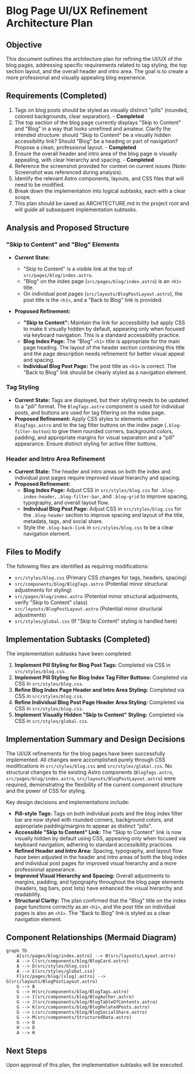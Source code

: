 # Blog Page UI/UX Refinement Architecture Plan

## Objective

This document outlines the architecture plan for refining the UI/UX of the blog pages, addressing specific requirements related to tag styling, the top section layout, and the overall header and intro area. The goal is to create a more professional and visually appealing blog experience.

## Requirements (Completed)

1.  Tags on blog posts should be styled as visually distinct "pills" (rounded, colored backgrounds, clear separation). - **Completed**
2.  The top section of the blog page currently displays "Skip to Content" and "Blog" in a way that looks unrefined and amateur. Clarify the intended structure: should "Skip to Content" be a visually hidden accessibility link? Should "Blog" be a heading or part of navigation? Propose a clean, professional layout. - **Completed**
3.  Ensure the overall header and intro area of the blog page is visually appealing, with clear hierarchy and spacing. - **Completed**
4.  Reference the screenshot provided for context on current issues (Note: Screenshot was referenced during analysis).
5.  Identify the relevant Astro components, layouts, and CSS files that will need to be modified.
6.  Break down the implementation into logical subtasks, each with a clear scope.
7.  This plan should be saved as ARCHITECTURE.md in the project root and will guide all subsequent implementation subtasks.

## Analysis and Proposed Structure

### "Skip to Content" and "Blog" Elements

*   **Current State:**
    *   "Skip to Content" is a visible link at the top of `src/pages/blog/index.astro`.
    *   "Blog" on the index page (`src/pages/blog/index.astro`) is an `<h1>` title.
    *   On individual post pages (`src/layouts/BlogPostLayout.astro`), the post title is the `<h1>`, and a "Back to Blog" link is provided.

*   **Proposed Refinement:**
    *   **"Skip to Content":** Maintain the link for accessibility but apply CSS to make it visually hidden by default, appearing only when focused via keyboard navigation. This is a standard accessibility practice.
    *   **Blog Index Page:** The "Blog" `<h1>` title is appropriate for the main page heading. The layout of the header section containing this title and the page description needs refinement for better visual appeal and spacing.
    *   **Individual Blog Post Page:** The post title as `<h1>` is correct. The "Back to Blog" link should be clearly styled as a navigation element.

### Tag Styling

*   **Current State:** Tags are displayed, but their styling needs to be updated to a "pill" format. The `BlogTags.astro` component is used for individual posts, and buttons are used for tag filtering on the index page.
*   **Proposed Refinement:** Apply CSS styles to elements within `BlogTags.astro` and to the tag filter buttons on the index page (`.blog-filter-button`) to give them rounded corners, background colors, padding, and appropriate margins for visual separation and a "pill" appearance. Ensure distinct styling for active filter buttons.

### Header and Intro Area Refinement

*   **Current State:** The header and intro areas on both the index and individual post pages require improved visual hierarchy and spacing.
*   **Proposed Refinement:**
    *   **Blog Index Page:** Adjust CSS in `src/styles/blog.css` for `.blog-index-header`, `.blog-filter-bar`, and `.blog-grid` to improve spacing, typography, and overall layout flow.
    *   **Individual Blog Post Page:** Adjust CSS in `src/styles/blog.css` for the `.blog-header` section to improve spacing and layout of the title, metadata, tags, and social share.
    *   Style the `.blog-back-link` in `src/styles/blog.css` to be a clear navigation element.

## Files to Modify

The following files are identified as requiring modifications:

*   `src/styles/blog.css` (Primary CSS changes for tags, headers, spacing)
*   `src/components/blog/BlogTags.astro` (Potential minor structural adjustments for styling)
*   `src/pages/blog/index.astro` (Potential minor structural adjustments, verify "Skip to Content" class)
*   `src/layouts/BlogPostLayout.astro` (Potential minor structural adjustments)
*   `src/styles/global.css` (If "Skip to Content" styling is handled here)

## Implementation Subtasks (Completed)

The implementation subtasks have been completed:

1.  **Implement Pill Styling for Blog Post Tags:** Completed via CSS in `src/styles/blog.css`.
2.  **Implement Pill Styling for Blog Index Tag Filter Buttons:** Completed via CSS in `src/styles/blog.css`.
3.  **Refine Blog Index Page Header and Intro Area Styling:** Completed via CSS in `src/styles/blog.css`.
4.  **Refine Individual Blog Post Page Header Area Styling:** Completed via CSS in `src/styles/blog.css`.
5.  **Implement Visually Hidden "Skip to Content" Styling:** Completed via CSS in `src/styles/global.css`.

## Implementation Summary and Design Decisions

The UI/UX refinements for the blog pages have been successfully implemented. All changes were accomplished purely through CSS modifications in `src/styles/blog.css` and `src/styles/global.css`. No structural changes to the existing Astro components (`BlogTags.astro`, `src/pages/blog/index.astro`, `src/layouts/BlogPostLayout.astro`) were required, demonstrating the flexibility of the current component structure and the power of CSS for styling.

Key design decisions and implementations include:

*   **Pill-style Tags:** Tags on both individual posts and the blog index filter bar are now styled with rounded corners, background colors, and appropriate padding/margins to appear as distinct "pills".
*   **Accessible "Skip to Content" Link:** The "Skip to Content" link is now visually hidden by default using CSS, appearing only when focused via keyboard navigation, adhering to standard accessibility practices.
*   **Refined Header and Intro Area:** Spacing, typography, and layout flow have been adjusted in the header and intro areas of both the blog index and individual post pages for improved visual hierarchy and a more professional appearance.
*   **Improved Visual Hierarchy and Spacing:** Overall adjustments to margins, padding, and typography throughout the blog page elements (headers, tag bars, post lists) have enhanced the visual hierarchy and readability.
*   **Structural Clarity:** The plan confirmed that the "Blog" title on the index page functions correctly as an `<h1>`, and the post title on individual pages is also an `<h1>`. The "Back to Blog" link is styled as a clear navigation element.

## Component Relationships (Mermaid Diagram)

```mermaid
graph TD
    A[src/pages/blog/index.astro] --> B(src/layouts/Layout.astro)
    A --> C(src/components/blog/BlogCard.astro)
    A --> D(src/styles/blog.css)
    A --> E(src/styles/global.css)
    F[src/pages/blog/[slug].astro] --> G(src/layouts/BlogPostLayout.astro)
    G --> B
    G --> H(src/components/blog/BlogTags.astro)
    G --> I(src/components/blog/BlogAuthor.astro)
    G --> J(src/components/blog/BlogTableOfContents.astro)
    G --> K(src/components/blog/BlogRelatedPosts.astro)
    G --> L(src/components/blog/BlogSocialShare.astro)
    G --> M(src/components/StructuredData.astro)
    G --> D
    H --> D
    A --> H
```

## Next Steps

Upon approval of this plan, the implementation subtasks will be executed.
